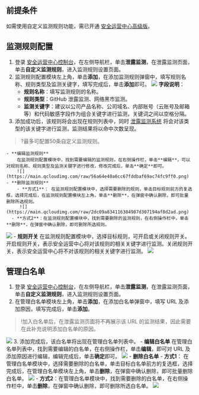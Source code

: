 ## 前提条件
如需使用自定义监测规则功能，需已开通 [安全运营中心高级版](https://buy.cloud.tencent.com/soc)。


## 监测规则配置
1. 登录 [安全运营中心控制台](https://console.cloud.tencent.com/ssav2/setting/monitor)，在左侧导航栏，单击**泄露监测**，在泄露监测页面，单击**自定义监测规则**，进入监测规则设置页面。
2. 监测规则配置模块左上角，单击**添加**，在添加监测规则弹窗中，填写规则名称、规则类型及监测关键字，填写完成后，单击**添加**即可。
	![](https://main.qcloudimg.com/raw/17ebfd1c038b5f8ac213a4e9c5119326.png)
	**字段说明**：
	-  **规则名称**：填写监测规则的名称。
	-  **规则类型**：GitHub 泄露监测、网络黑市监测。
	- **监测关键字**：建议以公司产品名称、公司域名、内部账号（云账号及邮箱等）和代码敏感字段作为组合关键字进行监测，关键词之间以空格分隔。
3. 添加成功后，该规则将会出现在规则列表中，同时 [泄露监测系统](https://console.cloud.tencent.com/ssav2/monitor) 将会对该类型的该关键字进行监测，监测结果将以命中次数呈现。
>?最多可配置50条自定义监测规则。
>
	- **编辑监测规则**
		在监测规则配置模块中，找到需要编辑的监测规则，在右侧操作栏，单击**编辑**，可以对规则名称、规则类型及监测关键字进行修改，修改完成后，单击**确定**即可。
		![](https://main.qcloudimg.com/raw/56a64e40a6cc67fddbaf69ac74fc9ff0.png)
	- **删除监测规则**
		- **方式1**： 在监测规则配置模块中，选择需要删除的规则，单击目标规则前方的复选框，选择完成后，在监测规则配置模块左上角，单击**删除**，在弹窗中确认删除，即可批量删除所选规则。
		 ![](https://main.qcloudimg.com/raw/2dc09a834116384987d307194af8d2ad.png)
	  - **方式2**：在监测规则配置模块中，找到需要删除的监测规则，在右侧操作栏中，单击**删除**，在弹窗中确认删除，即可删除所选规则。
![](https://main.qcloudimg.com/raw/5e68ab4e3e1688825498776a29d62521.png)
	- **规则开关**
		在监测规则配置模块中，选择目标规则，可开启或关闭规则开关。开启规则开关，表示安全运营中心将对该规则的相关关键字进行监测。关闭规则开关，表示安全运营中心将不对该规则的相关关键字进行监测。
		![](https://main.qcloudimg.com/raw/467d9bb834615bf9b2457cf09fed38bb.png)

## 管理白名单
1. 登录 [安全运营中心控制台](https://console.cloud.tencent.com/ssav2/setting/monitor)，在左侧导航栏，单击**泄露监测**，在泄露监测页面，单击**自定义监测规则**，进入监测规则设置页面。
2. 在管理白名单模块左上角，单击**添加**，在添加白名单弹窗中，填写 URL 及添加原因，填写完成后，单击**添加**。
>!加入白名单后，在泄露监测页面将不再展示该 URL 的监测结果，因此需要在此补充说明添加白名单的原因。
>
![](https://main.qcloudimg.com/raw/0ecdd7cd46644a67cf20614e05e2240d.png)
3. 添加完成后，该白名单将出现在管理白名单列表中。
	- **编辑白名单**
	在管理白名单列表中，找到需要编辑的白名单，在右侧操作栏，单击**编辑**，即可对 URL 及添加原因进行编辑，编辑完成后，单击**确定**即可。
![](https://main.qcloudimg.com/raw/2aa13cdb814ae7cb36f20a6faba72bdf.png)
	- **删除白名单**
		- **方式1**： 在管理白名单模块中，选择需要删除的白名单，单击目标白名单前方的复选框，选择完成后，在管理白名单模块左上角，单击**删除**，在弹窗中确认删除，即可批量删除白名单。
		 ![](https://main.qcloudimg.com/raw/2dc09a834116384987d307194af8d2ad.png)
		- **方式2**：在管理白名单模块中，找到需要删除的白名单，在右侧操作栏中，单击**删除**，在弹窗中确认删除，即可删除所选白名单。
	![](https://main.qcloudimg.com/raw/1a41c8db1fb92a3ad1aa7b94f26f8637.png)
